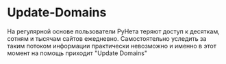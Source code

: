 # Update-Domains
На регулярной основе пользователи РуНета теряют доступ к десяткам, сотням и тысячам сайтов ежедневно. Самостоятельно уследить за таким потоком информации практически невозможно и именно в этот момент на помощь приходит "Update Domains"
